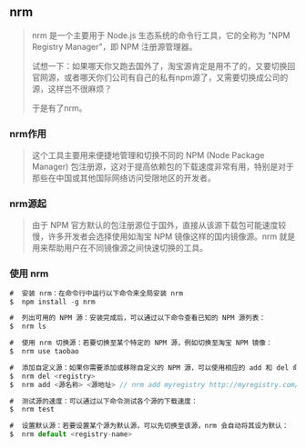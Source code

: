 ## nrm

> nrm 是一个主要用于 Node.js 生态系统的命令行工具，它的全称为 "NPM Registry Manager"，即 NPM 注册源管理器。
>
> 试想一下：如果哪天你又跑去国外了，淘宝源肯定是用不了的，又要切换回官网源，或者哪天你们公司有自己的私有npm源了，又需要切换成公司的源，这样岂不很麻烦？
>
> 于是有了nrm。

### nrm作用

> 这个工具主要用来便捷地管理和切换不同的 NPM (Node Package Manager) 包注册源，这对于提高依赖包的下载速度非常有用，特别是对于那些在中国或其他国际网络访问受限地区的开发者。

### nrm源起

> 由于 NPM 官方默认的包注册源位于国外，直接从该源下载包可能速度较慢，许多开发者会选择使用如淘宝 NPM 镜像这样的国内镜像源。nrm 就是用来帮助用户在不同镜像源之间快速切换的工具。

### 使用 nrm

```js
#  安装 nrm：在命令行中运行以下命令来全局安装 nrm
$  npm install -g nrm

#  列出可用的 NPM 源：安装完成后，可以通过以下命令查看已知的 NPM 源列表：
$  nrm ls

#  使用 nrm 切换源：若要切换至某个特定的 NPM 源，例如切换至淘宝 NPM 镜像：
$  nrm use taobao

#  添加自定义源：如果你需要添加或移除自定义的 NPM 源，可以使用相应的 add 和 del 命令。
$  nrm del <registry>
$  nrm add <源名称> <源地址> // nrm add myregistry http://myregistry.com/

#  测试源的速度：可以通过以下命令测试各个源的下载速度：
$  nrm test

#  设置默认源：若要设置某个源为默认源，可以先切换至该源，nrm 会自动将其设为默认：
$  nrm default <registry-name>
```

[^registry]: 为源名

